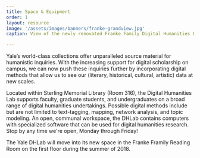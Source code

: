 ```yaml
---
title: Space & Equipment
order: 1
layout: resource
image: '/assets/images/banners/franke-grandview.jpg'
caption: View of the newly renovated Franke Family Digital Humanities Laboratory.

---
```


Yale’s world-class collections offer unparalleled source material for humanistic inquiries. With the increasing support for digital scholarship on campus, we can now push these inquiries further by incorporating digital methods that allow us to see our (literary, historical, cultural, artistic) data at new scales.

Located within Sterling Memorial Library (Room 316), the Digital Humanities Lab supports faculty, graduate students, and undergraduates on a broad range of digital humanities undertakings. Possible digital methods include but are not limited to text-tagging, mapping, network analysis, and topic modeling. An open, communal workspace, the DHLab contains computers with specialized software that can be used for digital humanities research. Stop by any time we're open, Monday through Friday!

The Yale DHLab will move into its new space in the Franke Framily Reading Room on the first floor during the summer of 2018. 